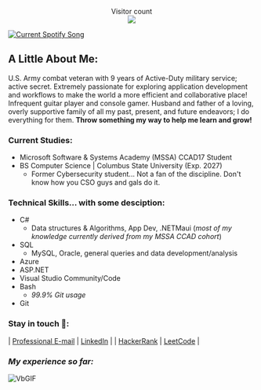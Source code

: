 <p align="center">
  Visitor count<br>
  <img src="https://profile-counter.glitch.me/brennan-m-long/count.svg" />
</p>

<a href="https://BrennanMLong.pythonanywhere.com/link">
  <picture>
    <source
      media="(prefers-color-scheme: light), (prefers-color-scheme: no-preference)"
      srcset="https://BrennanMLong.pythonanywhere.com?theme=light&scan=true&eq_color=rainbow"
    />
    <source
      media="(prefers-color-scheme: dark)"
      srcset="https://BrennanMLong.pythonanywhere.com?theme=dark&scan=true&eq_color=rainbow"
    />
    <img alt="Current Spotify Song"> <!-- https://BrennanMLong.pythonanywhere/Spotify-Readme -->
  </picture>
</a>

## A Little About Me:

U.S. Army combat veteran with 9 years of Active-Duty military service; active secret. Extremely passionate for exploring application development and workflows to make the world a more efficient and collaborative place! Infrequent guitar player and console gamer. Husband and father of a loving, overly supportive family of all my past, present, and future endeavors; I do everything for them. **Throw something my way to help me learn and grow!**

### **Current Studies**:
- Microsoft Software & Systems Academy (MSSA) CCAD17 Student
- BS Computer Science | Columbus State University (Exp. 2027)
  - Former Cybersecurity student... Not a fan of the discipline. Don't know how you CSO guys and gals do it.

### **Technical Skills... with some desciption**:

- C#
  - Data structures & Algorithms, App Dev, .NETMaui (*most of my knowledge currently derived from my MSSA CCAD cohort*)
- SQL
  - MySQL, Oracle, general queries and data development/analysis
- Azure
- ASP.NET
- Visual Studio Community/Code
- Bash
  - *99.9% Git usage*
- Git

### Stay in touch 🤝:
| [Professional E-mail](mailto:brennanmlong@outlook.com) | [LinkedIn](https://www.linkedin.com/in/brennan-m-long) |
| [HackerRank](https://www.hackerrank.com/profile/brennanmlong) | [LeetCode](https://leetcode.com/u/brennanmlong/) |

### *My experience so far:*

![VbGIF](https://github.com/user-attachments/assets/794a8345-ff51-424b-896d-0dced65e7c61)

